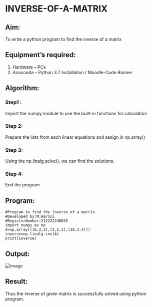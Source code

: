 # INVERSE-OF-A-MATRIX
## Aim:
To write a python program to find the inverse of a matrix

## Equipment’s required:
1. 	Hardware – PCs
2. 	Anaconda – Python 3.7 Installation / Moodle-Code Runner

## Algorithm:
### Step1 :
Import the numpy module to use the built-in functions for calculation

### Step 2:
Prepare the lists from each linear equations and assign in np.array()

### Step 3:
Using the np.linalg.solve(), we can find the solutions.

### Step 4:
End the program.


## Program:

```
#Program to find the inverse of a matrix.
#Developed by:M.Harini
#RegisterNumber:212222240035
import numpy as np
A=np.array([[6,2,3],[3,1,1],[10,3,4]])
inverse=np.linalg.inv(A)
print(inverse)

```
## Output:
![image](https://github.com/Harinimuthu17/INVERSE-OF-A-MATRIX/assets/130278614/5841a811-1130-4cbe-87e3-aa0e897f0d17)


## Result:
Thus the inverse of given matrix is successfully solved using python program.

